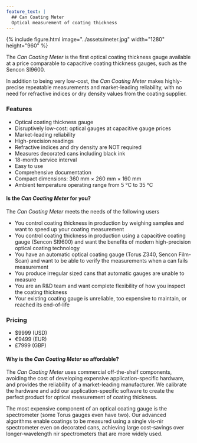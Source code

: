 ```yaml
---
feature_text: |
  ## Can Coating Meter
  Optical measurement of coating thickness 
---
```


{% include figure.html image="../assets/meter.jpg" width="1280" height="960" %}

The *Can Coating Meter* is the first optical coating thickness gauge available at a price comparable to capacitive coating thickness gauges, such as the Sencon SI9600. 

In addition to being very low-cost, the *Can Coating Meter* makes highly-precise repeatable measurements and market-leading reliability, with no need for refractive indices or dry density values from the coating supplier.

### Features

- Optical coating thickness gauge
- Disruptively low-cost: optical gauges at capacitive gauge prices
- Market-leading reliability
- High-precision readings
- Refractive indices and dry density are NOT required
- Measures decorated cans including black ink
- 18-month service interval
- Easy to use
- Comprehensive documentation
- Compact dimensions: 360 mm × 260 mm × 160 mm
- Ambient temperature operating range from 5 °C to 35 °C

#### Is the *Can Coating Meter* for you?

The *Can Coating Meter* meets the needs of the following users
- You control coating thickness in production by weighing samples and want to speed up your coating measurement
- You control coating thickness in production using a capacitive coating gauge (Sencon SI9600) and want the benefits of modern high-precision optical coating technology
- You have an automatic optical coating gauge (Torus Z340, Sencon Film-Scan) and want to be able to verify the measurements when a can fails measurement
- You produce irregular sized cans that automatic gauges are unable to measure
- You are an R&D team and want complete flexibility of how you inspect the coating thickness
- Your existing coating gauge is unreliable, too expensive to maintain, or reached its end-of-life

### Pricing

- $9999 (USD)
- €9499 (EUR)
- £7999 (GBP)

#### Why is the *Can Coating Meter* so affordable?

The *Can Coating Meter* uses commercial off-the-shelf components, avoiding the cost of developing expensive application-specific hardware, and provides the reliability of a market-leading manufacturer. We calibrate the hardware and add our application-specific software to create the perfect product for optical measurement of coating thickness. 

The most expensive component of an optical coating gauge is the spectrometer (some Torus gauges even have two). Our advanced algorithms enable coatings to be measured using a single vis-nir spectrometer even on decorated cans, achieving large cost-savings over longer-wavelength nir spectrometers that are more widely used.

